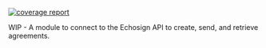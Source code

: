 
[![coverage report](https://gitlab.com/jensastrup/pyEchosign/badges/master/coverage.svg)](https://gitlab.com/jensastrup/pyEchosign/commits/master)

WIP - A module to connect to the Echosign API to create, send, and retrieve agreements.